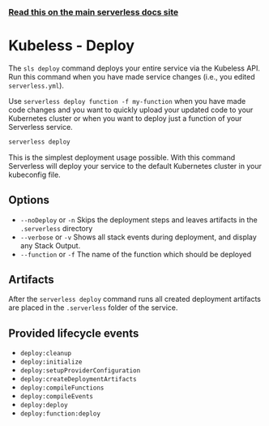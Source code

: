 <!--
title: Serverless Framework Commands - Kubeless - Deploy
menuText: deploy
menuOrder: 2
description: Deploy your service to the specified provider
layout: Doc
-->

<!-- DOCS-SITE-LINK:START automatically generated  -->
### [Read this on the main serverless docs site](https://www.serverless.com/framework/docs/providers/kubeless/cli-reference/deploy)
<!-- DOCS-SITE-LINK:END -->

# Kubeless - Deploy

The `sls deploy` command deploys your entire service via the Kubeless API. Run this command when you have made service changes (i.e., you edited `serverless.yml`).  

Use `serverless deploy function -f my-function` when you have made code changes and you want to quickly upload your updated code to your Kubernetes cluster or when you want to deploy just a function of your Serverless service.

```bash
serverless deploy
```

This is the simplest deployment usage possible. With this command Serverless will deploy your service to the default Kubernetes cluster in your kubeconfig file.

## Options
- `--noDeploy` or `-n` Skips the deployment steps and leaves artifacts in the `.serverless` directory
- `--verbose` or `-v` Shows all stack events during deployment, and display any Stack Output.
- `--function` or `-f` The name of the function which should be deployed

## Artifacts

After the `serverless deploy` command runs all created deployment artifacts are placed in the `.serverless` folder of the service.

## Provided lifecycle events
- `deploy:cleanup`
- `deploy:initialize`
- `deploy:setupProviderConfiguration`
- `deploy:createDeploymentArtifacts`
- `deploy:compileFunctions`
- `deploy:compileEvents`
- `deploy:deploy`
- `deploy:function:deploy`
